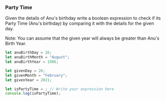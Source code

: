 ### Party Time
Given the details of Anu's birthday write a boolean expression to check if its Party Time (Anu's birthday) by comparing it with the details for the given day.

Note: You can assume that the given year will always be greater than Anu's Birth Year.

```js
let anuBirthDay = 26;
let anuBirthMonth = "August";
let anuBirthYear = 1986;

let givenDay = 26; 
let givenMonth = "February"; 
let givenYear = 2021; 

let isPartyTime = ; // Write your expression here
console.log(isPartyTime); 
```
